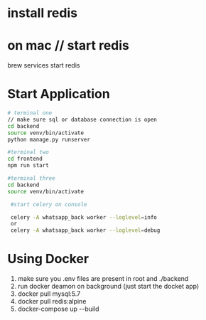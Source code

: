# install redis

# on mac // start redis

brew services start redis

# Start Application

```bash
# terminal one
// make sure sql or database connection is open
cd backend
source venv/bin/activate
python manage.py runserver

#terminal two
cd frontend
npm run start

#terminal three
cd backend
source venv/bin/activate

 #start celery on console

 celery -A whatsapp_back worker --loglevel=info
 or
 celery -A whatsapp_back worker --loglevel=debug
```

# Using Docker

1.  make sure you .env files are present in root and ./backend
2.  run docker deamon on background (just start the docket app)
3.  docker pull mysql:5.7
4.  docker pull redis:alpine
5.  docker-compose up --build

